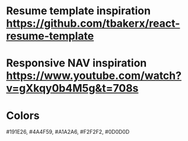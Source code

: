 # Resume template inspiration https://github.com/tbakerx/react-resume-template
# Responsive NAV inspiration https://www.youtube.com/watch?v=gXkqy0b4M5g&t=708s

# Colors
#191E26, #4A4F59, #A1A2A6, #F2F2F2, #0D0D0D
